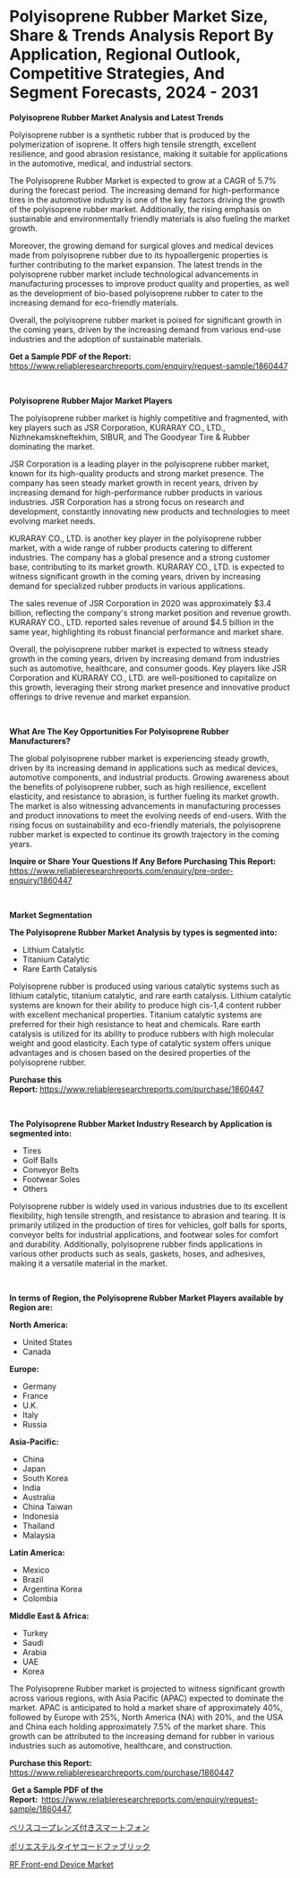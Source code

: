 <p><h1>Polyisoprene Rubber Market Size, Share & Trends Analysis Report By Application, Regional Outlook, Competitive Strategies, And Segment Forecasts, 2024 - 2031</h1></p><p><strong>Polyisoprene Rubber Market Analysis and Latest Trends</strong></p>
<p><p>Polyisoprene rubber is a synthetic rubber that is produced by the polymerization of isoprene. It offers high tensile strength, excellent resilience, and good abrasion resistance, making it suitable for applications in the automotive, medical, and industrial sectors.</p><p>The Polyisoprene Rubber Market is expected to grow at a CAGR of 5.7% during the forecast period. The increasing demand for high-performance tires in the automotive industry is one of the key factors driving the growth of the polyisoprene rubber market. Additionally, the rising emphasis on sustainable and environmentally friendly materials is also fueling the market growth.</p><p>Moreover, the growing demand for surgical gloves and medical devices made from polyisoprene rubber due to its hypoallergenic properties is further contributing to the market expansion. The latest trends in the polyisoprene rubber market include technological advancements in manufacturing processes to improve product quality and properties, as well as the development of bio-based polyisoprene rubber to cater to the increasing demand for eco-friendly materials.</p><p>Overall, the polyisoprene rubber market is poised for significant growth in the coming years, driven by the increasing demand from various end-use industries and the adoption of sustainable materials.</p></p>
<p><strong>Get a Sample PDF of the Report:&nbsp;</strong> <a href="https://www.reliableresearchreports.com/enquiry/request-sample/1860447">https://www.reliableresearchreports.com/enquiry/request-sample/1860447</a></p>
<p>&nbsp;</p>
<p><strong>Polyisoprene Rubber Major Market Players</strong></p>
<p><p>The polyisoprene rubber market is highly competitive and fragmented, with key players such as JSR Corporation, KURARAY CO., LTD., Nizhnekamskneftekhim, SIBUR, and The Goodyear Tire & Rubber dominating the market. </p><p>JSR Corporation is a leading player in the polyisoprene rubber market, known for its high-quality products and strong market presence. The company has seen steady market growth in recent years, driven by increasing demand for high-performance rubber products in various industries. JSR Corporation has a strong focus on research and development, constantly innovating new products and technologies to meet evolving market needs.</p><p>KURARAY CO., LTD. is another key player in the polyisoprene rubber market, with a wide range of rubber products catering to different industries. The company has a global presence and a strong customer base, contributing to its market growth. KURARAY CO., LTD. is expected to witness significant growth in the coming years, driven by increasing demand for specialized rubber products in various applications.</p><p>The sales revenue of JSR Corporation in 2020 was approximately $3.4 billion, reflecting the company's strong market position and revenue growth. KURARAY CO., LTD. reported sales revenue of around $4.5 billion in the same year, highlighting its robust financial performance and market share.</p><p>Overall, the polyisoprene rubber market is expected to witness steady growth in the coming years, driven by increasing demand from industries such as automotive, healthcare, and consumer goods. Key players like JSR Corporation and KURARAY CO., LTD. are well-positioned to capitalize on this growth, leveraging their strong market presence and innovative product offerings to drive revenue and market expansion.</p></p>
<p>&nbsp;</p>
<p><strong>What Are The Key Opportunities For Polyisoprene Rubber Manufacturers?</strong></p>
<p><p>The global polyisoprene rubber market is experiencing steady growth, driven by its increasing demand in applications such as medical devices, automotive components, and industrial products. Growing awareness about the benefits of polyisoprene rubber, such as high resilience, excellent elasticity, and resistance to abrasion, is further fueling its market growth. The market is also witnessing advancements in manufacturing processes and product innovations to meet the evolving needs of end-users. With the rising focus on sustainability and eco-friendly materials, the polyisoprene rubber market is expected to continue its growth trajectory in the coming years.</p></p>
<p><strong>Inquire or Share Your Questions If Any Before Purchasing This Report:</strong> <a href="https://www.reliableresearchreports.com/enquiry/pre-order-enquiry/1860447">https://www.reliableresearchreports.com/enquiry/pre-order-enquiry/1860447</a></p>
<p>&nbsp;</p>
<p><strong>Market Segmentation</strong></p>
<p><strong>The Polyisoprene Rubber Market Analysis by types is segmented into:</strong></p>
<p><ul><li>Lithium Catalytic</li><li>Titanium Catalytic</li><li>Rare Earth Catalysis</li></ul></p>
<p><p>Polyisoprene rubber is produced using various catalytic systems such as lithium catalytic, titanium catalytic, and rare earth catalysis. Lithium catalytic systems are known for their ability to produce high cis-1,4 content rubber with excellent mechanical properties. Titanium catalytic systems are preferred for their high resistance to heat and chemicals. Rare earth catalysis is utilized for its ability to produce rubbers with high molecular weight and good elasticity. Each type of catalytic system offers unique advantages and is chosen based on the desired properties of the polyisoprene rubber.</p></p>
<p><strong>Purchase this Report:&nbsp;</strong><a href="https://www.reliableresearchreports.com/purchase/1860447">https://www.reliableresearchreports.com/purchase/1860447</a></p>
<p>&nbsp;</p>
<p><strong>The Polyisoprene Rubber Market Industry Research by Application is segmented into:</strong></p>
<p><ul><li>Tires</li><li>Golf Balls</li><li>Conveyor Belts</li><li>Footwear Soles</li><li>Others</li></ul></p>
<p><p>Polyisoprene rubber is widely used in various industries due to its excellent flexibility, high tensile strength, and resistance to abrasion and tearing. It is primarily utilized in the production of tires for vehicles, golf balls for sports, conveyor belts for industrial applications, and footwear soles for comfort and durability. Additionally, polyisoprene rubber finds applications in various other products such as seals, gaskets, hoses, and adhesives, making it a versatile material in the market.</p></p>
<p>&nbsp;</p>
<p><strong>In terms of Region, the Polyisoprene Rubber Market Players available by Region are:</strong></p>
<p>
    <p> <strong> North America: </strong>
        <ul>
            <li>United States</li>
            <li>Canada</li>
        </ul>
        </p> 
    <p> <strong> Europe: </strong>
        <ul>
            <li>Germany</li>
            <li>France</li>
            <li>U.K.</li>
            <li>Italy</li>
            <li>Russia</li>
        </ul>
        </p> 
    <p> <strong> Asia-Pacific: </strong>
        <ul>
            <li>China</li>
            <li>Japan</li>
            <li>South Korea</li>
            <li>India</li>
            <li>Australia</li>
            <li>China Taiwan</li>
            <li>Indonesia</li>
            <li>Thailand</li>
            <li>Malaysia</li>
        </ul>
        </p> 
    <p> <strong> Latin America: </strong>
        <ul>
            <li>Mexico</li>
            <li>Brazil</li>
            <li>Argentina Korea</li>
            <li>Colombia</li>
        </ul>
        </p> 
    <p> <strong> Middle East & Africa: </strong>
        <ul>
            <li>Turkey</li>
            <li>Saudi</li>
            <li>Arabia</li>
            <li>UAE</li>
            <li>Korea</li>
        </ul>
    </p>
    </p>
<p><p>The Polyisoprene Rubber market is projected to witness significant growth across various regions, with Asia Pacific (APAC) expected to dominate the market. APAC is anticipated to hold a market share of approximately 40%, followed by Europe with 25%, North America (NA) with 20%, and the USA and China each holding approximately 7.5% of the market share. This growth can be attributed to the increasing demand for rubber in various industries such as automotive, healthcare, and construction.</p></p>
<p><strong>Purchase this Report: </strong><a href="https://www.reliableresearchreports.com/purchase/1860447">https://www.reliableresearchreports.com/purchase/1860447</a></p>
<p>&nbsp;<strong>Get a Sample PDF of the Report:&nbsp;&nbsp;</strong><a href="https://www.reliableresearchreports.com/enquiry/request-sample/1860447">https://www.reliableresearchreports.com/enquiry/request-sample/1860447</a></p>
<p><strong></strong></p>
<p><p><a href="https://medium.com/@estasprer20231/%E3%82%B9%E3%83%9E%E3%83%BC%E3%83%88%E3%83%95%E3%82%A9%E3%83%B3%E3%81%AE%E3%83%87%E3%82%B3%E3%83%BC%E3%83%87%E3%82%A3%E3%83%B3%E3%82%B0%E3%82%92%E3%83%9A%E3%83%AA%E3%82%B9%E3%82%B3%E3%83%BC%E3%83%97%E3%83%AC%E3%83%B3%E3%82%BA%E3%81%A7%E5%B8%82%E5%A0%B4%E3%83%A1%E3%83%88%E3%83%AA%E3%83%83%E3%82%AF%E3%82%B9%E3%82%92%E5%88%86%E6%9E%90-%E5%B8%82%E5%A0%B4%E3%82%B7%E3%82%A7%E3%82%A2-%E3%83%88%E3%83%AC%E3%83%B3%E3%83%89-%E6%88%90%E9%95%B7%E3%83%91%E3%82%BF%E3%83%BC%E3%83%B3-22b1fa615a2d">ペリスコープレンズ付きスマートフォン</a></p><p><a href="https://medium.com/@cielostamm/%E3%83%9D%E3%83%AA%E3%82%A8%E3%82%B9%E3%83%86%E3%83%AB%E3%82%BF%E3%82%A4%E3%83%A4%E3%82%B3%E3%83%BC%E3%83%89%E7%94%9F%E5%9C%B0%E3%81%AE%E5%B8%82%E5%A0%B4%E8%A6%8F%E6%A8%A1%E3%81%A8%E5%B8%82%E5%A0%B4%E5%8B%95%E5%90%91-%E5%AE%8C%E5%85%A8%E3%81%AA%E7%94%A3%E6%A5%AD%E6%A6%82%E8%A6%81-2024%E5%B9%B4%E3%81%8B%E3%82%892031%E5%B9%B4%E3%81%BE%E3%81%A7-9ccbc79bbf67">ポリエステルタイヤコードファブリック</a></p><p><a href="https://view.publitas.com/reportprime-1/rf-front-end-device-market-a-comprehensive-report-of-its-market-share-growth-trends-2023-2030/">RF Front-end Device Market</a></p></p>